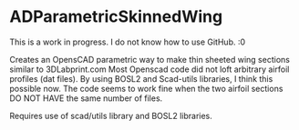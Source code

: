 # ADParametricSkinnedWing

This is a work in progress. I do not know how to use GitHub. :0

Creates an OpensCAD parametric way to make thin sheeted wing sections similar to 3DLabprint.com   Most Openscad code did not loft arbitrary airfoil profiles (dat files).  By using BOSL2 and Scad-utils libraries, I think this possible now.  The code seems to work fine when the two airfoil sections DO NOT HAVE the same number of files.  

Requires use of scad/utils library and BOSL2 libraries.
